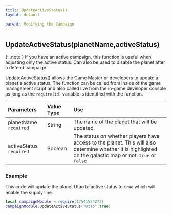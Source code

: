 ```yaml
---
title: UpdateActiveStatus()
layout: default

parent: Modifying the Campaign
---
```

<h2>UpdateActiveStatus(planetName,activeStatus)</h2>

{: .note }
If you have an active campaign, this function is useful when adjusting only the active status. Can also be used to disable the planet after a defend campaign.

UpdateActiveStatus() allows the Game Master or developers to update a planet's active status. The function can be called from inside of the game management script and also called live from the in-game developer console as long as the `require(id)` variable is identified with the function.

| Parameters     | Value Type | Use          |
|:---------------|:-----------|:-------------|
| planetName `required` | String     | The name of the planet that will be updated. |
| activeStatus `required`     | Boolean        | The status on whether players have access to the planet. This will also determine whether it is highlighted on the galactic map or not. `true` or `false` |

<h3>Example</h3>

This code will update the planet Utao to active status to `true` which will enable the supply line.

```lua
local campaignModule = require(17541574273)
campaignModule.UpdateActiveStatus("Utao",true)
```
